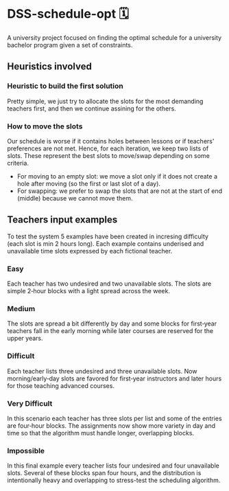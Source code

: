 # DSS-schedule-opt 🗓️
A university project focused on finding the optimal schedule for a university bachelor program given a set of constraints.

## Heuristics involved
### Heuristic to build the first solution
Pretty simple, we just try to allocate the slots for the most demanding teachers first, and then we continue assining for the others.
### How to move the slots
Our schedule is worse if it contains holes between lessons or if teachers' preferences are not met. Hence, for each iteration, we keep two lists of slots. These represent the best slots to move/swap depending on some criteria. 
 - For moving to an empty slot: we move a slot only if it does not create a hole after moving (so the first or last slot of a day).
 - For swapping: we prefer to swap the slots that are not at the start of end (middle) because we cannot move them.

## Teachers input examples
To test the system 5 examples have been created in incresing difficulty (each slot is min 2 hours long). Each example contains underised and unavailable time slots expressed by each fictional teacher.
### Easy
Each teacher has two undesired and two unavailable slots. The slots are simple 2‑hour blocks with a light spread across the week.
### Medium
The slots are spread a bit differently by day and some blocks for first‑year teachers fall in the early morning while later courses are reserved for the upper years.
### Difficult
Each teacher lists three undesired and three unavailable slots. Now morning/early‐day slots are favored for first‑year instructors and later hours for those teaching advanced courses.
### Very Difficult
In this scenario each teacher has three slots per list and some of the entries are four‑hour blocks. The assignments now show more variety in day and time so that the algorithm must handle longer, overlapping blocks.
### Impossible
In this final example every teacher lists four undesired and four unavailable slots. Several of these blocks span four hours, and the distribution is intentionally heavy and overlapping to stress-test the scheduling algorithm.

